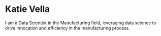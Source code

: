 # Katie Vella

I am a Data Scientist in the Manufacturing field, leveraging data science to drive innocation and efficiency in the manufacturing process. 

